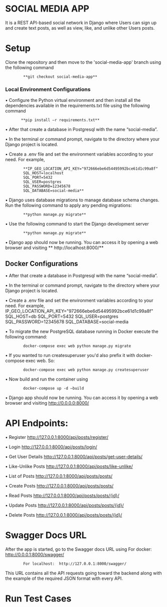# SOCIAL MEDIA APP
It is a REST API-based social network in Django where Users can sign up and create text posts, as well as view, like, and unlike other Users posts.

# Setup
Clone the repository and then move to the 'social-media-app' branch using the following command

            **git checkout social-media-app**

### Local Environment Configurations
•	Configure the Python virtual environment and then install all the dependencies available in the requirements.txt file using the following command

           **pip install –r requirements.txt**

•	After that create a database in Postgresql with the name “social-media”. 

•	In the terminal or command prompt, navigate to the directory where your Django project is located.

•	Create a .env file and set the environment variables according to your need. For example,

            **IP_GEO_LOCATION_API_KEY="972666ebe6d54495992bce61d1c99a8f"
            SQL_HOST=localhost
            SQL_PORT=5432
            SQL_USER=postgres
            SQL_PASSWORD=12345678
            SQL_DATABASE=social-media**

•	Django uses database migrations to manage database schema changes. Run the following command to apply any pending migrations:

            **python manage.py migrate**

•	Use the following command to start the Django development server

            **python manage.py migrate**

•	Django app should now be running. You can access it by opening a web browser and visiting ** http://localhost:8000/**



## Docker Configurations
•	After that create a database in Postgresql with the name “social-media”. 

•	In the terminal or command prompt, navigate to the directory where your Django project is located.

•	Create a .env file and set the environment variables according to your need. For example,
            IP_GEO_LOCATION_API_KEY="972666ebe6d54495992bce61d1c99a8f"
            SQL_HOST=db
            SQL_PORT=5432
            SQL_USER=postgres
            SQL_PASSWORD=12345678
            SQL_DATABASE=social-media	

•	To migrate the new PostgreSQL database running in Docker execute the following command:

            docker-compose exec web python manage.py migrate

•	If you wanted to run createsuperuser you'd also prefix it with docker-compose exec web. So:

            docker-compose exec web python manage.py createsuperuser

•	Now build and run the container using

            docker-compose up -d –build

•	Django app should now be running. You can access it by opening a web browser and visiting http://0.0.0.0:8000/



# API Endpoints:
•	Register
            http://127.0.0.1:8000/api/posts/register/

•	Login 
            http://127.0.0.1:8000/api/posts/login/

•	Get User Details
            http://127.0.0.1:8000/api/posts/get-user-details/

•	Like-Unlike Posts
            http://127.0.0.1:8000/api/posts/like-unlike/

•	List of Posts
            http://127.0.0.1:8000/api/posts/posts/

•	Create Posts
            http://127.0.0.1:8000/api/posts/posts/

•	Read Posts
            http://127.0.0.1:8000/api/posts/posts/{id}/
	
•	Update Posts
            http://127.0.0.1:8000/api/posts/posts/{id}/

•	Delete Posts
            http://127.0.0.1:8000/api/posts/posts/{id}/


# Swagger Docs URL
After the app is started, go to the Swagger docs URL using
            For docker:	http://0.0.0.1:8000/swagger/

            For localhost:	http://127.0.0.1:8000/swagger/

This URL contains all the API requests going toward the backend along with the example of the required JSON format with every API.

# Run Test Cases
